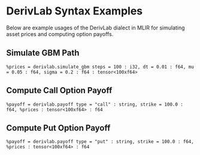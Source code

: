 # DerivLab Syntax Examples

Below are example usages of the DerivLab dialect in MLIR for simulating asset prices and computing option payoffs.

## Simulate GBM Path
```mlir
%prices = derivlab.simulate_gbm steps = 100 : i32, dt = 0.01 : f64, mu = 0.05 : f64, sigma = 0.2 : f64 : tensor<100xf64>
```

## Compute Call Option Payoff
```mlir
%payoff = derivlab.payoff type = "call" : string, strike = 100.0 : f64, %prices : tensor<100xf64> : f64
```

## Compute Put Option Payoff
```mlir
%payoff = derivlab.payoff type = "put" : string, strike = 100.0 : f64, %prices : tensor<100xf64> : f64
```
